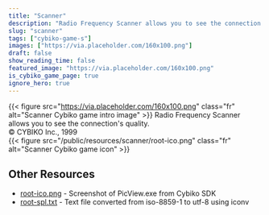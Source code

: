 ```yaml
---
title: "Scanner"
description: "Radio Frequency Scanner allows you to see the connection's quality. © CYBIKO Inc., 1999  "
slug: "scanner"
tags: ["cybiko-game-s"]
images: ["https://via.placeholder.com/160x100.png"]
draft: false
show_reading_time: false
featured_image: "https://via.placeholder.com/160x100.png"
is_cybiko_game_page: true
ignore_hero: true
---
```

{{< figure src="https://via.placeholder.com/160x100.png" class="fr" alt="Scanner Cybiko game intro image" >}}
Radio Frequency Scanner allows you to see the connection's quality. \
© CYBIKO Inc., 1999 \
 {{< figure src="/public/resources/scanner/root-ico.png" class="fr" alt="Scanner Cybiko game icon" >}}

## Other Resources
* [root-ico.png](/public/resources/scanner/root-ico.png) - Screenshot of PicView.exe from Cybiko SDK
* [root-spl.txt](/public/resources/scanner/root-spl.txt) - Text file converted from iso-8859-1 to utf-8 using iconv
